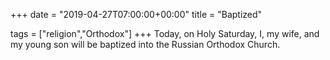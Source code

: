 +++
date = "2019-04-27T07:00:00+00:00"
title = "Baptized"

tags = ["religion","Orthodox"]
+++
Today, on Holy Saturday, I, my wife, and my young son will be baptized into the Russian Orthodox Church.
